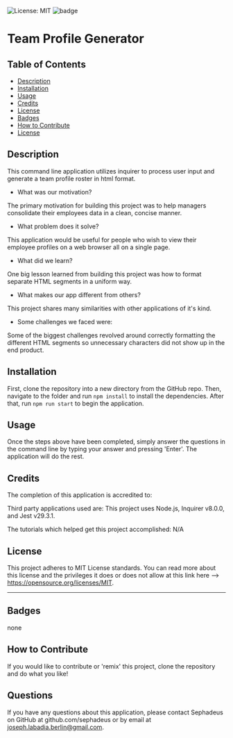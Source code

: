 ![License: MIT](https://img.shields.io/badge/License-MIT-yellow.svg) ![badge]()

  # Team Profile Generator

  ## Table of Contents
  - [Description](#description)
  - [Installation](#installation)
  - [Usage](#usage)
  - [Credits](#credits)
  - [License](#license)
  - [Badges](#badges)
  - [How to Contribute](#how-to-contribute)
  - [License](#license)
  
 ## Description
  
This command line application utilizes inquirer to process user input and generate a team profile roster in html format. 
  
- What was our motivation?
  
The primary motivation for building this project was to help managers consolidate their employees data in a clean, concise manner.
  
- What problem does it solve?
  
This application would be useful for people who wish to view their employee profiles on a web browser all on a single page.
  
- What did we learn?
  
One big lesson learned from building this project was how to format separate HTML segments in a uniform way.
  
- What makes our app different from others?
  
This project shares many similarities with other applications of it's kind.
  
- Some challenges we faced were:
  
Some of the biggest challenges revolved around correctly formatting the different HTML segments so unnecessary characters did not show up in the end product.
  
## Installation
  
First, clone the repository into a new directory from the GitHub repo. Then, navigate to the folder and run ```npm install``` to install the dependencies. After that, run ```npm run start``` to begin the application. 
  
## Usage
  
Once the steps above have been completed, simply answer the questions in the command line by typing your answer and pressing 'Enter'. The application will do the rest.
  
## Credits
  
The completion of this application is accredited to: 
  

  
Third party applications used are: This project uses Node.js, Inquirer v8.0.0, and Jest v29.3.1.
  
The tutorials which helped get this project accomplished: N/A 
  
## License
  

This project adheres to MIT License standards. You can read more about this license and the privileges it does or does not allow at this link here --> https://opensource.org/licenses/MIT.  
  
---
  
## Badges
  
none
  
## How to Contribute
  
If you would like to contribute or 'remix' this project, clone the repository and do what you like!
  
## Questions
  
If you have any questions about this application, please contact Sephadeus on GitHub at github.com/sephadeus or by email at joseph.labadia.berlin@gmail.com.
  